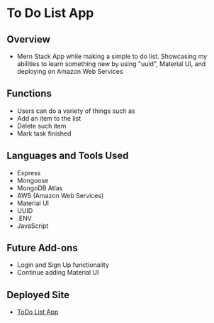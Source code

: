 # To Do List App

## Overview
<ul>
<li> Mern Stack App while making a simple to do list.  Showcasing my abilities to learn something new by using "uuid", Material UI, and deploying on Amazon Web Services</li>
</ul>

## Functions
<ul>
<li> Users can do a variety of things such as</li>
<li> Add an item to the list</li>
<li> Delete such item </li>
<li> Mark task finished </li>
</ul>

## Languages and Tools Used
<ul>
<li> Express </li>
<li> Mongoose</li>
<li> MongoDB Atlas</li>
<li> AWS (Amazon Web Services) </li>
<li> Material UI</li>
<li> UUID </li>
<li> .ENV</li>
<li> JavaScript </li>
</ul>

## Future Add-ons
<ul>
<li> Login and Sign Up functionality</li>
<li> Continue adding Material UI </li>
</ul>

## Deployed Site
<ul>
<li><a href="http://18.224.6.118/">ToDo List App</a></li></ul>